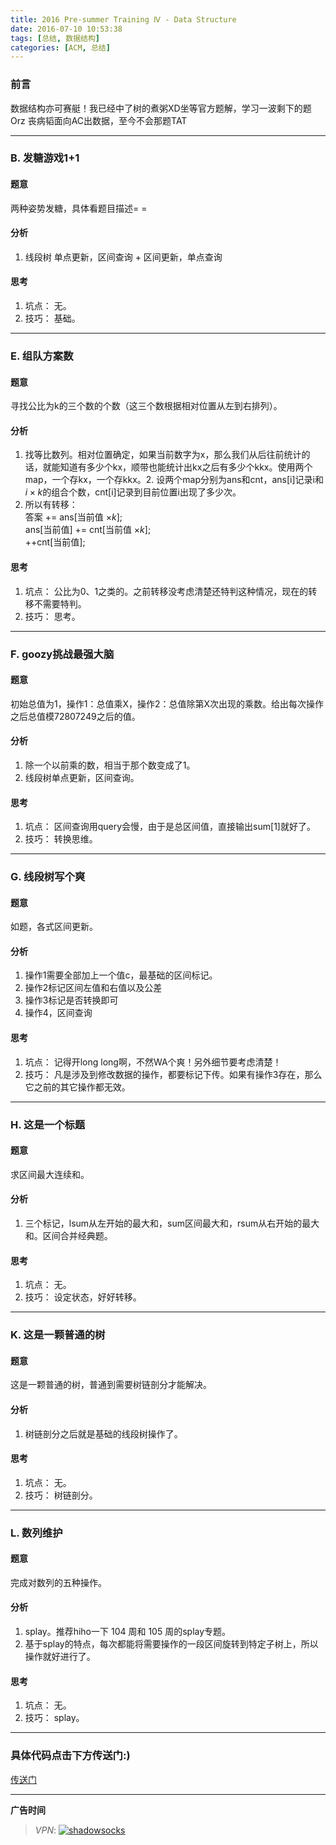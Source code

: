 ```yaml
---
title: 2016 Pre-summer Training Ⅳ - Data Structure
date: 2016-07-10 10:53:38
tags: [总结, 数据结构]
categories: [ACM, 总结]
---
```


### 前言
数据结构亦可赛艇！我已经中了树的煮粥XD坐等官方题解，学习一波剩下的题Orz 丧病韬面向AC出数据，至今不会那题TAT

<!--more-->

--------


### B. 发糖游戏1+1

#### 题意

两种姿势发糖，具体看题目描述= =

#### 分析

1. 线段树 单点更新，区间查询 + 区间更新，单点查询

#### 思考

1. 坑点： 无。
2. 技巧： 基础。


--------



### E. 组队方案数

#### 题意

寻找公比为k的三个数的个数（这三个数根据相对位置从左到右排列）。

#### 分析

1. 找等比数列。相对位置确定，如果当前数字为x，那么我们从后往前统计的话，就能知道有多少个kx，顺带也能统计出kx之后有多少个kkx。使用两个map，一个存kx，一个存kkx。2. 设两个map分别为ans和cnt，ans[i]记录i和$i\times k$的组合个数，cnt[i]记录到目前位置i出现了多少次。
3. 所以有转移：  
答案 += ans[当前值 $\times k$];  
ans[当前值] += cnt[当前值 $\times k$];  
++cnt[当前值];

#### 思考

1. 坑点： 公比为0、1之类的。之前转移没考虑清楚还特判这种情况，现在的转移不需要特判。
2. 技巧： 思考。


--------



### F. goozy挑战最强大脑

#### 题意

初始总值为1，操作1：总值乘X，操作2：总值除第X次出现的乘数。给出每次操作之后总值模72807249之后的值。

#### 分析

1. 除一个以前乘的数，相当于那个数变成了1。
2. 线段树单点更新，区间查询。

#### 思考

1. 坑点： 区间查询用query会慢，由于是总区间值，直接输出sum[1]就好了。
2. 技巧： 转换思维。


--------



### G. 线段树写个爽

#### 题意

如题，各式区间更新。

#### 分析

1. 操作1需要全部加上一个值c，最基础的区间标记。
2. 操作2标记区间左值和右值以及公差
3. 操作3标记是否转换即可
4. 操作4，区间查询

#### 思考

1. 坑点： 记得开long long啊，不然WA个爽！另外细节要考虑清楚！
2. 技巧： 凡是涉及到修改数据的操作，都要标记下传。如果有操作3存在，那么它之前的其它操作都无效。


--------


### H. 这是一个标题

#### 题意

求区间最大连续和。

#### 分析

1. 三个标记，lsum从左开始的最大和，sum区间最大和，rsum从右开始的最大和。区间合并经典题。

#### 思考

1. 坑点： 无。
2. 技巧： 设定状态，好好转移。


--------


### K. 这是一颗普通的树

#### 题意

这是一颗普通的树，普通到需要树链剖分才能解决。

#### 分析

1. 树链剖分之后就是基础的线段树操作了。

#### 思考

1. 坑点： 无。
2. 技巧： 树链剖分。


--------




### L. 数列维护

#### 题意

完成对数列的五种操作。

#### 分析

1. splay。推荐hiho一下 104 周和 105 周的splay专题。
2. 基于splay的特点，每次都能将需要操作的一段区间旋转到特定子树上，所以操作就好进行了。

#### 思考

1. 坑点： 无。
2. 技巧： splay。


--------





### 具体代码点击下方传送门:)

[传送门](https://github.com/GooZy/Codes/tree/master/OJ-CQU/2016%20Pre-summer%20Training%20%E2%85%A3%20-%20Data%20Structure)


---

**广告时间**

> *VPN*: <a href="https://portal.shadowsocks.la/aff.php?aff=11951" target="_blank">![shadowsocks](https://github.com/GooZy/GooZy.github.io/blob/hexo/source/images/shadowsocks.png?raw=true)</a>

